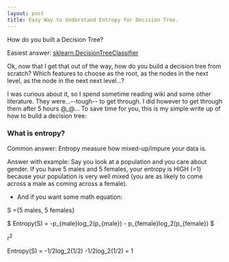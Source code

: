 ```yaml
---
layout: post
title: Easy Way to Understand Entropy for Decision Tree.
---
```

<head>
	<script type="text/javascript"
            src="http://cdn.mathjax.org/mathjax/latest/MathJax.js?config=TeX-AMS-MML_HTMLorMML"> 
            MathJax.Hub.Config({tex2jax: {inlineMath: [['$','$'], ['\\(','\\)']]}});
    </script>
</head>
 

How do you built a Decision Tree? 

Easiest answer: [sklearn.DecisionTreeClassifier](http://scikit-learn.org/stable/modules/tree.html)

Ok, now that I get that out of the way, how do you build a decision tree from scratch? Which features to choose as the root, as the nodes in the next level, as the node in the next next level...? 

I was curious about it, so I spend sometime reading wiki and some other literature. They were...--tough-- to get through. I did however to get through them after 5 hours @_@... To save time for you, this is my simple write up of how to build a decision tree:


### What is entropy?
Common answer: Entropy measure how mixed-up/impure your data is.

Answer with example: Say you look at a population and you care about gender. If you have 5 males and 5 females, your entropy is HIGH (=1) because your population is very well mixed (you are as likely to come across a male as coming across a female).

* And if you want some math equation:

S ={5 males, 5 females}

$ Entropy(S) = -p_{male}log_2(p_{male}) - p_{female}log_2(p_{female}) $

r<sup>2</sup>

Entropy(S) = -1/2log_2(1/2) -1/2log_2(1/2) = 1 


 

